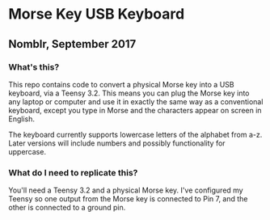# Morse Key USB Keyboard
## Nomblr, September 2017

### What's this?

This repo contains code to convert a physical Morse key into a USB keyboard, via
a Teensy 3.2. This means you can plug the Morse key into any laptop or computer and use it in exactly the same way as a conventional keyboard, except you type in Morse and the characters appear on screen in English.

The keyboard currently supports lowercase letters of the alphabet from a-z. Later versions will include numbers and possibly functionality for uppercase.

### What do I need to replicate this?

You'll need a Teensy 3.2 and a physical Morse key. I've configured my Teensy so one output from the Morse key is connected to Pin 7, and the other is connected to a ground pin.
